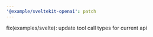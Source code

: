 ```yaml
---
'@example/sveltekit-openai': patch
---
```


fix(examples/svelte): update tool call types for current api
